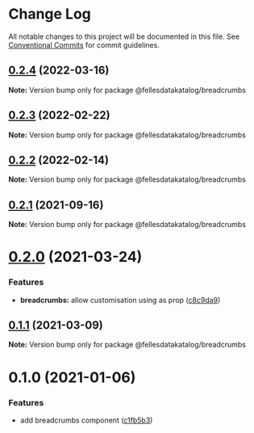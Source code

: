 # Change Log

All notable changes to this project will be documented in this file.
See [Conventional Commits](https://conventionalcommits.org) for commit guidelines.

## [0.2.4](https://github.com/fellesdatakatalog/fdk-kit/compare/@fellesdatakatalog/breadcrumbs@0.2.3...@fellesdatakatalog/breadcrumbs@0.2.4) (2022-03-16)

**Note:** Version bump only for package @fellesdatakatalog/breadcrumbs





## [0.2.3](https://github.com/fellesdatakatalog/fdk-kit/compare/@fellesdatakatalog/breadcrumbs@0.2.2...@fellesdatakatalog/breadcrumbs@0.2.3) (2022-02-22)

**Note:** Version bump only for package @fellesdatakatalog/breadcrumbs





## [0.2.2](https://github.com/fellesdatakatalog/fdk-kit/compare/@fellesdatakatalog/breadcrumbs@0.2.1...@fellesdatakatalog/breadcrumbs@0.2.2) (2022-02-14)

**Note:** Version bump only for package @fellesdatakatalog/breadcrumbs





## [0.2.1](https://github.com/fellesdatakatalog/fdk-kit/compare/@fellesdatakatalog/breadcrumbs@0.2.0...@fellesdatakatalog/breadcrumbs@0.2.1) (2021-09-16)

**Note:** Version bump only for package @fellesdatakatalog/breadcrumbs





# [0.2.0](https://github.com/fellesdatakatalog/fdk-kit/compare/@fellesdatakatalog/breadcrumbs@0.1.1...@fellesdatakatalog/breadcrumbs@0.2.0) (2021-03-24)


### Features

* **breadcrumbs:** allow customisation using as prop ([c8c9da9](https://github.com/fellesdatakatalog/fdk-kit/commit/c8c9da9879c7f2efe177f8b820ea02a22e0fc0e0))





## [0.1.1](https://github.com/fellesdatakatalog/fdk-kit/compare/@fellesdatakatalog/breadcrumbs@0.1.0...@fellesdatakatalog/breadcrumbs@0.1.1) (2021-03-09)

**Note:** Version bump only for package @fellesdatakatalog/breadcrumbs





# 0.1.0 (2021-01-06)


### Features

* add breadcrumbs component ([c1fb5b3](https://github.com/fellesdatakatalog/fdk-kit/commit/c1fb5b32dfad3fed368460b11855007759115db2))
